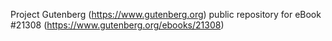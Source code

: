 Project Gutenberg (https://www.gutenberg.org) public repository for eBook #21308 (https://www.gutenberg.org/ebooks/21308)
